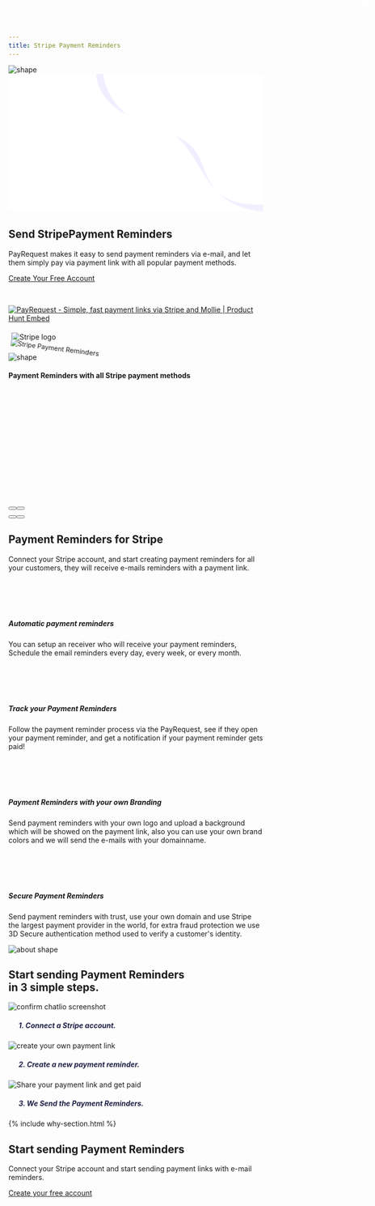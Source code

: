 ```yaml
---
title: Stripe Payment Reminders
---
```


<section class="hero-section">
         <!-- Hero Shape Start -->

 <div class="hero-shape5">

<img src="https://payrequest.io/assets/logos/Icon%20white.png" alt="shape" style="max-width: 160px;">
         </div>
         <!-- Hero Shape End -->

 <!-- Hero Bg Start -->
 <div class="hero-bg">
            <img src="assets/img/hero_shape.png" alt="hero shape">
         </div>
         <!-- Hero Bg End -->

 <div class="container">
            <div class="row align-items-center">
             <div class="col-lg-6 col-md-6">
                  <div class="hero-left">
<h2> Send Stripe<span class="underline">Payment Reminders</span>
</h2>

<p>
PayRequest makes it easy to send payment reminders via e-mail, and let them simply pay via payment link with all popular payment methods.
</p>

<a href="http://dashboard.payrequest.io/" class="theme-btn mt-4"> Create Your Free Account<span class="fa fa-chevron-right" aria-hidden="true"></span></a>
 </div>



<div class="mt-3" style="/* margin-bottom: 150px; */">
<br> 

<a href="https://www.producthunt.com/posts/payrequest?utm_source=badge-featured&amp;utm_medium=badge&amp;utm_souce=badge-payrequest" target="_blank"><img src="https://api.producthunt.com/widgets/embed-image/v1/featured.svg?post_id=176421&amp;theme=dark" alt="PayRequest - Simple, fast payment links via Stripe and Mollie | Product Hunt Embed" style="width: 250px; height: 54px;" width="250px" height="54px"></a>

<img alt="Stripe logo" src="https://payrequest.io/assets/img/stripe-partner-badges/L_Color_Solid.svg" style="height: 63px;padding: 6px;">

<!-- TrustBox widget - Micro Review Count -->

<!-- End TrustBox widget -->
 </div>
</div>

 <div class="col-lg-6 col-md-6">
                  <div class="hero-right">
                   <img src="https://media.payrequest.nl/images/banners/stripe-payment-reminders.png" alt="Stripe Payment Reminders" style="
    transform: perspective(1000px) rotateY(-13deg) rotateX(5deg) rotateZ(7deg) scaleY(0.9) scaleX(0.95) translateX(-3%) translateY(-3%);
">
                     <div class="hero-dot-shape">
                 <img src="http://themescare.com/demos/robofume-view/assets/img/hero-dot-shape.png" alt="shape">
                     </div>
                  </div>
               </div>
            </div>
         </div>
</section>

<section class="companies-section section_b_70 wow fadeInUp" data-wow-duration="1s" data-wow-delay="0.2s" style="visibility: visible; animation-duration: 1s; animation-delay: 0.2s; animation-name: fadeInUp;">
         <div class="container">
            <div class="row align-items-center">
               <div class="col-lg-6">
                  <div class="companies-left">
                     <h4>Payment Reminders with all Stripe payment methods</h4>
                  </div>
               </div>
               <div class="col-lg-6">
                  <div class="companies-slider owl-carousel owl-loaded owl-drag">


 <div class="owl-stage-outer"><div class="owl-stage" style="transform: translate3d(-1035px, 0px, 0px); transition: all 1.2s ease 0s; width: 2243px;"><div class="owl-item cloned" style="width: 152.5px; margin-right: 20px;"><div class="single-com-slider">
                        <a href="#"><img src="https://payrequest.io/assets/img/payment-icons/visa@2x.png" alt="visa"></a>
                     </div></div><div class="owl-item cloned" style="width: 152.5px; margin-right: 20px;"><div class="single-com-slider">
                        <a href="#"><img src="https://payrequest.io/assets/img/payment-icons/mastercard@2x.png" alt="mastercard"></a>
                     </div></div><div class="owl-item cloned" style="width: 152.5px; margin-right: 20px;"><div class="single-com-slider">
                        <a href="#"><img src="https://payrequest.io/assets/img/payment-icons/sofort@2x.png" alt="sofort banking"></a>
                     </div></div><div class="owl-item cloned" style="width: 152.5px; margin-right: 20px;"><div class="single-com-slider">
<a href="#"><img src="https://payrequest.io/assets/img/payment-icons/giropay@2x.png" alt="giropay"></a>
                     </div></div><div class="owl-item" style="width: 152.5px; margin-right: 20px;"><div class="single-com-slider">
                        <a href="#"><img src="https://payrequest.io/assets/img/payment-icons/ideal@2x.png" alt="ideal"></a>
                     </div></div><div class="owl-item" style="width: 152.5px; margin-right: 20px;"><div class="single-com-slider">
                        <a href="#"><img src="https://payrequest.io/assets/img/payment-icons/visa@2x.png" alt="visa"></a>
                     </div></div><div class="owl-item active" style="width: 152.5px; margin-right: 20px;"><div class="single-com-slider">
                        <a href="#"><img src="https://payrequest.io/assets/img/payment-icons/mastercard@2x.png" alt="mastercard"></a>
                     </div></div><div class="owl-item active" style="width: 152.5px; margin-right: 20px;"><div class="single-com-slider">
                        <a href="#"><img src="https://payrequest.io/assets/img/payment-icons/sofort@2x.png" alt="sofort banking"></a>
                     </div></div><div class="owl-item active" style="width: 152.5px; margin-right: 20px;"><div class="single-com-slider">
<a href="#"><img src="https://payrequest.io/assets/img/payment-icons/giropay@2x.png" alt="giropay"></a>
                     </div></div><div class="owl-item cloned active" style="width: 152.5px; margin-right: 20px;"><div class="single-com-slider">
                        <a href="#"><img src="https://payrequest.io/assets/img/payment-icons/ideal@2x.png" alt="ideal"></a>
                     </div></div><div class="owl-item cloned" style="width: 152.5px; margin-right: 20px;"><div class="single-com-slider">
                        <a href="#"><img src="https://payrequest.io/assets/img/payment-icons/visa@2x.png" alt="visa"></a>
                     </div></div><div class="owl-item cloned" style="width: 152.5px; margin-right: 20px;"><div class="single-com-slider">
                        <a href="#"><img src="https://payrequest.io/assets/img/payment-icons/mastercard@2x.png" alt="mastercard"></a>
                     </div></div><div class="owl-item cloned" style="width: 152.5px; margin-right: 20px;"><div class="single-com-slider">
                        <a href="#"><img src="https://payrequest.io/assets/img/payment-icons/sofort@2x.png" alt="sofort banking"></a>
                     </div></div></div></div><div class="owl-nav disabled"><button type="button" role="presentation" class="owl-prev"><i class="fa fa-angle-left" aria-hidden="true"></i></button><button type="button" role="presentation" class="owl-next"><i class="fa fa-angle-right" aria-hidden="true"></i></button></div><div class="owl-dots"><button role="button" class="owl-dot active"><span></span></button><button role="button" class="owl-dot"><span></span></button></div></div>
               </div>
            </div>
         </div>
</section>



<section class="contact-form section_100">
         <div class="container">
            <div class="service-details-text">
                        <div class="section-title wow fadeInUp" data-wow-duration="1s" data-wow-delay="0.3s" style="visibility: visible; animation-duration: 1s; animation-delay: 0.3s; animation-name: fadeInUp;">
                     <h2>Payment Reminders <span>for Stripe</span></h2>
    <p>Connect your Stripe account, and start creating payment reminders for all your customers, they will receive e-mails reminders with a payment link.</p>
                  </div>



<div class="service-works">
                           <div class="row">
                              <div class="col-md-6">
                                 <div class="service-works-item">
                                    <div class="service-works-icon2">
                                  <i class="fad fa-alarm-clock" style="padding-right: 10px;font-size: 50px;color: #25b7c7;" aria-hidden="true"></i>
                                    </div>
                                    <div class="service-works-info">
                                       <h5>Automatic payment reminders
</h5>
                                       <p>You can setup an receiver who will receive your payment reminders, Schedule the email reminders every day, every week, or every month. 
</p>
                                    </div>
                                 </div>
                              </div>
                              <div class="col-md-6">
                                 <div class="service-works-item">
                                    <div class="service-works-icon2">
                                  <i class="fad fa-analytics" style="padding-right: 10px;font-size: 50px;color: #25b7c7;" aria-hidden="true"></i>
                                    </div>
                                    <div class="service-works-info">
                                       <h5>Track your Payment Reminders
<br>

</h5>
                                       <p>Follow the payment reminder process via the PayRequest, see if they open your payment reminder, and get a notification if your payment reminder gets paid!
</p>
                                    </div>
                                 </div>
                              </div>
                              <div class="col-md-6">
                                 <div class="service-works-item">
                                    <div class="service-works-icon2">
                                  <i class="fad fa-paint-brush" style="padding-right: 10px;font-size: 50px;color: #25b7c7;" aria-hidden="true"></i>
                                    </div>
                                    <div class="service-works-info">
  <h5>Payment Reminders with your own Branding
<br> 
</h5>
                                       <p>Send payment reminders with your own logo and upload a background which will be showed on the payment link, also you can use your own brand colors and we will send the e-mails with your domainname.
</p>
                                    </div>
                                 </div>
                              </div>



<div class="col-md-6">
                                 <div class="service-works-item">
                                    <div class="service-works-icon2">
                                  <i class="fad fa-shield-check" style="padding-right: 10px;font-size: 50px;color: #25b7c7;" aria-hidden="true"></i>
                                    </div>
                                    <div class="service-works-info">
                                       <h5>Secure Payment Reminders
<br>

</h5>
                                       <p>Send payment reminders with trust, use your own domain and use Stripe the largest payment provider in the world, for extra fraud protection we use 3D Secure authentication method used to verify a customer's identity.
</p>
                                    </div>
                                 </div>
                              </div>




</div>
</div>
</div>



</div>
</section>


<section class="about-section">
         <!-- Top Shape Start -->
         <div class="about-top-shape">
            <img src="http://themescare.com/demos/robofume-view/assets/img/about-shape.png" alt="about shape">
         </div>
<!-- Top Shape End -->
<!-- Bottom Shape Start -->

<!-- Bottom Shape End -->
 <!-- About Top Start -->
<div class="about-top section_100">
            <div class="container">
             <div class="row align-items-center">
                  <div class="col-lg-12">
                  <div class="section-title wow fadeInUp" data-wow-duration="1s" data-wow-delay="0.3s" style="visibility: visible; animation-duration: 1s; animation-delay: 0.3s; animation-name: fadeInUp;">
                     <div class="section-title">
<h2>Start sending<span> Payment Reminders</span><br> in 3 simple steps.</h2>
</div>
                  </div>

 </div>
<style>
  .bubble-number {
    display: block;
    width: 50px;
    height: 50px;
    background: url(https://chatlio.com/img/bg-bubble-number.svg) no-repeat center;
    background-size: 50px;
    line-height: 50px;
    color: #fff;
    font-size: 1.25rem;
    font-weight: 700;
    text-align: center;
    position: absolute;
    top: -20px;
    right: 0;
  }

.img-wrap {
max-height: 220px;
max-width: 360px;
margin-left: auto;
margin-right: auto;
margin-bottom: 30px;
border-radius: 10px;
position: relative;
}

.img-wrap img {
background: #f5f9fc;
border-radius: 10px;
max-width: 100%;
height: auto;
box-shadow: 0 2px 3px 0 rgba(0, 0, 0, .1);
height: 200px;
width: 350px;
}

</style>

<style>
.section-content .image-container {
    height: 400px;
}
.section-content .image-container .img-comments {
    z-index: 3;
    left: -100px;
    top: -40px;
}
.section-content .image-container img {
    position: absolute;
    width: 100%;
    max-width: 380px;
}
[class*=shadow] {
    transition: all .15s ease;
}
.section-content .image-container .img-blog {
    z-index: 4;
    left: 100px;
    top: 20px;
}
.profile-page .card-profile .card-profile-image img, .shadow {
    box-shadow: 0 15px 35px rgba(50,50,93,.1),0 5px 15px rgba(0,0,0,.07)!important;
}
rounded {
    border-radius: .25rem!important;
}
</style>


<div class="row">
          <div class="col-sm-4 aos-init aos-animate" data-aos="fade-up" data-aos-easing="delay-slide" data-aos-duration="1300" data-aos-delay="400" data-aos-offset="-100">
            <div class="img-wrap">
              <img src="https://i.imgur.com/V8IqnbY.png" alt="confirm chatlio screenshot">
              <span class="bubble-number">1</span>
            </div>
            <h5 style="
    font-weight: 700;
    color: #1c2045;
    margin-left: 20px;
">
              1. Connect a Stripe account.
            <p></p></h5>
          </div>
          <div class="col-sm-4 aos-init aos-animate" data-aos="fade-up" data-aos-easing="delay-slide" data-aos-duration="1300" data-aos-delay="500" data-aos-offset="-100">
            <div class="img-wrap">
                    <img src="https://payrequest.io/assets/img/screens/new-request.png" alt="create your own payment link">
              <span class="bubble-number">2</span>
            </div>
            <h5 style="
    font-weight: 700;
    color: #1c2045;
    margin-left: 20px;
">2. Create a new payment reminder.</h5>
          </div>
          <div class="col-sm-4 aos-init aos-animate" data-aos="fade-up" data-aos-easing="delay-slide" data-aos-duration="1300" data-aos-delay="600" data-aos-offset="-100">
            <div class="img-wrap">
              <img src="https://payrequest.io/assets/img/screens/payment-link.png" alt="Share your payment link and get paid">
              <span class="bubble-number">3</span>
            </div>
            <h5 style="
    font-weight: 700;
    color: #1c2045;
    margin-left: 20px;
">3. We Send the Payment Reminders.</h5>
          </div>
        </div>
               </div>
            </div>
         </div>
<!-- About Top End -->

<!-- About Bottom Start -->
<!-- About Bottom End -->
</section>




{% include why-section.html %}


<section class="subscribe-section innser_subscribe section_100">
         <div class="container">
            <div class="row">
               <div class="col-lg-12">
                  <div class="subscribe-box wow fadeInUp" data-wow-duration="1s" data-wow-delay="0.3s" style="visibility: visible; animation-duration: 1s; animation-delay: 0.3s; animation-name: fadeInUp;">
                     <div class="section-title">
                        <h2>Start sending <span>Payment Reminders</span></h2>
                        <p>Connect your Stripe account and start sending payment links with e-mail reminders.
</p>
                     </div>


<a href="https://dashboard.payrequest.io/" class="theme-btn-white wow fadeInUp" data-wow-duration="2s" data-wow-delay="0.5s" style="visibility: visible; animation-duration: 2s; animation-delay: 0.5s; animation-name: fadeInUp;">Create your free account <span class="fa fa-chevron-right" aria-hidden="true"></span></a>
</div>
</div>
</div>
</div>
</section>